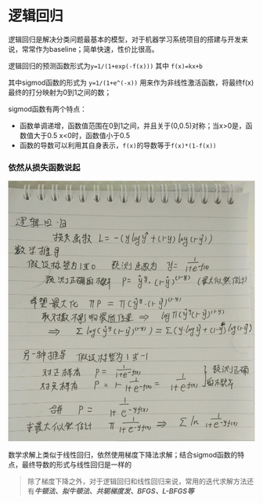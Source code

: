 逻辑回归
====
逻辑回归是解决分类问题最基本的模型，对于机器学习系统项目的搭建与开发来说，常常作为baseline；简单快速，性价比很高。

逻辑回归的预测函数形式为```y=1/(1+exp(-f(x)))``` 其中 ```f(x)=kx+b```

其中sigmod函数的形式为 ```y=1/(1+e^(-x))```  用来作为非线性激活函数，将最终f(x)最终的打分映射为0到1之间的数；

sigmod函数有两个特点：
- 函数单调递增，函数值范围在0到1之间，并且关于(0,0.5)对称；当x>0是，函数值大于0.5 x<0时，函数值小于0.5
- 函数的导数可以利用其自身表示，```f(x)```的导数等于```f(x)*(1-f(x))```

### 依然从损失函数说起 ###
![损失函数](/docs/ml/images/3-1.jpg)

数学求解上类似于线性回归，依然使用梯度下降法求解；结合sigmod函数的特点，最终导数的形式与线性回归是一样的

>除了梯度下降之外，对于逻辑回归和线性回归来说，常用的迭代求解方法还有***牛顿法、拟牛顿法、共轭梯度发、BFGS、L-BFGS等***
